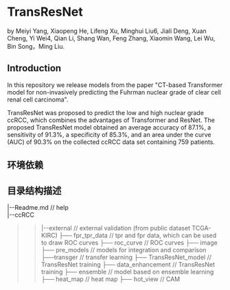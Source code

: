 # TransResNet

by Meiyi Yang, Xiaopeng He, Lifeng Xu, Minghui Liu6, Jiali Deng, Xuan Cheng, Yi Wei4, Qian Li, Shang Wan, Feng Zhang, Xiaomin Wang, Lei Wu, Bin Song，Ming Liu.

## Introduction
In this repository we release models from the paper "CT-based Transformer model for non-invasively predicting the Fuhrman nuclear grade of clear cell renal cell carcinoma".

TransResNet was proposed to predict the low and high nuclear grade ccRCC, which combines the advantages of Transformer and ResNet. The proposed TransResNet model obtained an average accuracy of 87.1%, a sensitivity of 91.3%, a specificity of 85.3%, and an area under the curve (AUC) of 90.3% on the collected ccRCC data set containing 759 patients.

## 环境依赖


## 目录结构描述
|--Readme.md                // help  <br>
|--ccRCC              <br>     
> > |--external             // external validation (from public dataset TCGA-KIRC)
> > ├── fpr_tpr_data             // tpr and fpr data, which can be used to draw ROC curves
> > ├── roc_curve            //  ROC curves
> > ├── image 
> > ├── pre_models // models for integration and comparison
> > ├──transger // transfer learning
> > ├── TransResNet_model // TransResNet training
> > ├── data_enhancement // TransResNet training
> > ├── ensemble // model based on ensemble learning
> > ├── heat_map // heat map
> > ├── hot_view // CAM 


